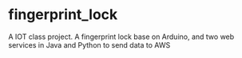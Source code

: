 # fingerprint_lock
A IOT class project.
A fingerprint lock base on Arduino, and two web services in Java and Python to send data to AWS
